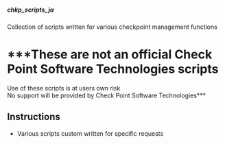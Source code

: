 ##### chkp_scripts_ja
Collection of scripts written for various checkpoint management functions

# ***These are not an official Check Point Software Technologies scripts  
Use of these scripts is at users own risk  
No support will be provided by Check Point Software Technologies***

## Instructions 
- Various scripts custom written for specific requests
